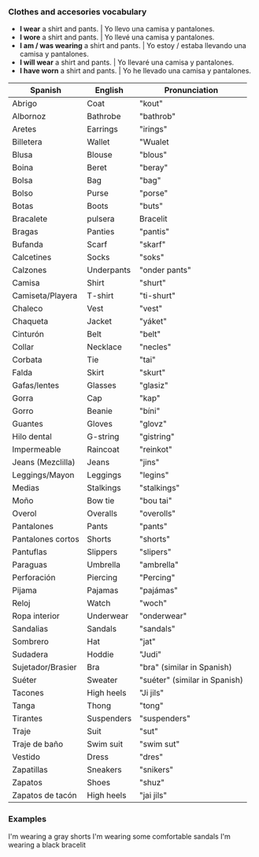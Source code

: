 ### Clothes and accesories vocabulary

* **I wear** a shirt and pants. | Yo llevo una camisa y pantalones.
* **I wore** a shirt and pants. | Yo llevé una camisa y pantalones.
* **I am / was wearing** a shirt and pants. | Yo estoy / estaba llevando una camisa y pantalones.
* **I will wear** a shirt and pants. | Yo llevaré una camisa y pantalones.
* **I have worn** a shirt and pants. | Yo he llevado una camisa y pantalones.

| Spanish           | English    | Pronunciation                 |
| ----------------- | ---------- | ----------------------------- |
| Abrigo            | Coat       | "kout"                        |
| Albornoz          | Bathrobe   | "bathrob"                     |
| Aretes            | Earrings   | "irings"                      |
| Billetera         | Wallet     | "Wualet                       |
| Blusa             | Blouse     | "blous"                       |
| Boina             | Beret      | "beray"                       |
| Bolsa             | Bag        | "bag"                         |
| Bolso             | Purse      | "porse"                       |
| Botas             | Boots      | "buts"                        |
| Bracalete         | pulsera    | Bracelit                      | "Braslet" |
| Bragas            | Panties    | "pantis"                      |
| Bufanda           | Scarf      | "skarf"                       |
| Calcetines        | Socks      | "soks"                        |
| Calzones          | Underpants | "onder pants"                 |
| Camisa            | Shirt      | "shurt"                       |
| Camiseta/Playera  | T-shirt    | "ti-shurt"                    |
| Chaleco           | Vest       | "vest"                        |
| Chaqueta          | Jacket     | "yáket"                       |
| Cinturón          | Belt       | "belt"                        |
| Collar            | Necklace   | "necles"                      |
| Corbata           | Tie        | "tai"                         |
| Falda             | Skirt      | "skurt"                       |
| Gafas/lentes      | Glasses    | "glasiz"                      |
| Gorra             | Cap        | "kap"                         |
| Gorro             | Beanie     | "bíni"                        |
| Guantes           | Gloves     | "glovz"                       |
| Hilo dental       | G-string   | "gistring"                    |
| Impermeable       | Raincoat   | "reinkot"                     |
| Jeans (Mezclilla) | Jeans      | "jins"                        |
| Leggings/Mayon    | Leggings   | "legins"                      |
| Medias            | Stalkings  | "stalkings"                   |
| Moño              | Bow tie    | "bou tai"                     |
| Overol            | Overalls   | "overolls"                    |
| Pantalones        | Pants      | "pants"                       |
| Pantalones cortos | Shorts     | "shorts"                      |
| Pantuflas         | Slippers   | "slipers"                     |
| Paraguas          | Umbrella   | "ambrella"                    |
| Perforación       | Piercing   | "Percing"                     |
| Pijama            | Pajamas    | "pajámas"                     |
| Reloj             | Watch      | "woch"                        |
| Ropa interior     | Underwear  | "onderwear"                   |
| Sandalias         | Sandals    | "sandals"                     |
| Sombrero          | Hat        | "jat"                         |
| Sudadera          | Hoddie     | "Judi"                        |
| Sujetador/Brasier | Bra        | "bra" (similar in Spanish)    |
| Suéter            | Sweater    | "suéter" (similar in Spanish) |
| Tacones           | High heels | "Ji jils"                     |
| Tanga             | Thong      | "tong"                        |
| Tirantes          | Suspenders | "suspenders"                  |
| Traje             | Suit       | "sut"                         |
| Traje de baño     | Swim suit  | "swim sut"                    |
| Vestido           | Dress      | "dres"                        |
| Zapatillas        | Sneakers   | "snikers"                     |
| Zapatos           | Shoes      | "shuz"                        |
| Zapatos de tacón  | High heels | "jai jils"                    |

### Examples

I'm wearing a gray shorts
I'm wearing some comfortable sandals
I'm wearing a black bracelit
